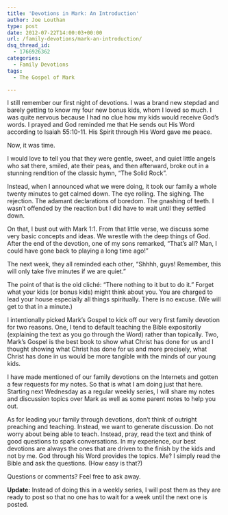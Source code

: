 ```yaml
---
title: 'Devotions in Mark: An Introduction'
author: Joe Louthan
type: post
date: 2012-07-22T14:00:03+00:00
url: /family-devotions/mark-an-introduction/
dsq_thread_id:
  - 1766926362
categories:
  - Family Devotions
tags:
  - The Gospel of Mark

---
```

I still remember our first night of devotions. I was a brand new stepdad and barely getting to know my four new bonus kids, whom I loved so much. I was quite nervous because I had no clue how my kids would receive God&#8217;s words. I prayed and God reminded me that He sends out His Word according to Isaiah 55:10-11. His Spirit through His Word gave me peace.

Now, it was time.

I would love to tell you that they were gentle, sweet, and quiet little angels who sat there, smiled, ate their peas, and then afterward, broke out in a stunning rendition of the classic hymn, &#8220;The Solid Rock&#8221;.

Instead, when I announced what we were doing, it took our family a whole twenty minutes to get calmed down. The eye rolling. The sighing. The rejection. The adamant declarations of boredom. The gnashing of teeth. I wasn&#8217;t offended by the reaction but I did have to wait until they settled down.

On that, I bust out with Mark 1:1. From that little verse, we discuss some very basic concepts and ideas. We wrestle with the deep things of God. After the end of the devotion, one of my sons remarked, &#8220;That&#8217;s all? Man, I could have gone back to playing a long time ago!&#8221;

The next week, they all reminded each other, &#8220;Shhhh, guys! Remember, this will only take five minutes if we are quiet.&#8221;

The point of that is the old cliché: &#8220;There nothing to it but to do it.&#8221; Forget what your kids (or bonus kids) might think about you. You are charged to lead your house especially all things spiritually. There is no excuse. (We will get to that in a minute.)

I intentionally picked Mark&#8217;s Gospel to kick off our very first family devotion for two reasons. One, I tend to default teaching the Bible expositorily (explaining the text as you go through the Word) rather than topically. Two, Mark&#8217;s Gospel is the best book to show what Christ has done for us and I thought showing what Christ has done for us and more precisely, what Christ has done in us would be more tangible with the minds of our young kids.

I have made mentioned of our family devotions on the Internets and gotten a few requests for my notes. So that is what I am doing just that here. Starting next Wednesday as a regular weekly series, I will share my notes and discussion topics over Mark as well as some parent notes to help you out.

As for leading your family through devotions, don&#8217;t think of outright preaching and teaching. Instead, we want to generate discussion. Do not worry about being able to teach. Instead, pray, read the text and think of good questions to spark conversations. In my experience, our best devotions are always the ones that are driven to the finish by the kids and not by me. God through his Word provides the topics. Me? I simply read the Bible and ask the questions. (How easy is that?)

Questions or comments? Feel free to ask away.

**Update:** Instead of doing this in a weekly series, I will post them as they are ready to post so that no one has to wait for a week until the next one is posted.
